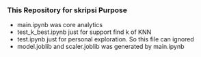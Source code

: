 ### This Repository for skripsi Purpose

- main.ipynb was core analytics
- test_k_best.ipynb just for support find k of KNN
- test.ipynb just for personal exploration. So this file can ignored
- model.joblib and scaler.joblib was generated by main.ipynb